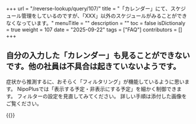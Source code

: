 +++
url = "/reverse-lookup/query/107/"
title = "「カレンダー」にて、スケジュール管理をしているのですが、「XXX」以外のスケジュールがみることができなくなっています。"
menuTitle = ""
description = ""
toc = false
isDictionaly = true
weight = 107
date = "2025-09-22"
tags = ["FAQ"]
contributors = []
+++

## 自分の入力した「カレンダー」も見ることができないです。他の社員は不具合は起きていないようです。

症状から推測するに、おそらく「フィルタリング」が機能しているように思います。
NipoPlusでは「表示する予定・非表示にする予定」を細かく制御できます。
フィルターの設定を見直してみてください。
詳しい手順は添付した画像をご覧ください。

{{<iTablet filename="img/calendar_filter" msg="" alice="ok">}}
